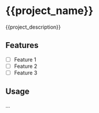 # {{project_name}}
{{project_description}}

## Features
- [ ] Feature 1
- [ ] Feature 2
- [ ] Feature 3

## Usage
...
